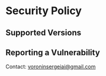 # Security Policy
## Supported Versions
## Reporting a Vulnerability
Contact: voroninsergeiai@gmail.com

